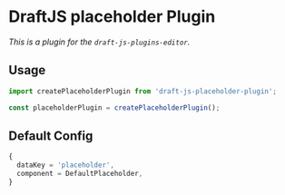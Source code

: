 # DraftJS placeholder Plugin

*This is a plugin for the `draft-js-plugins-editor`.*

## Usage

```js
import createPlaceholderPlugin from 'draft-js-placeholder-plugin';

const placeholderPlugin = createPlaceholderPlugin();

```

## Default Config

```js
{
  dataKey = 'placeholder',
  component = DefaultPlaceholder,
}

```
